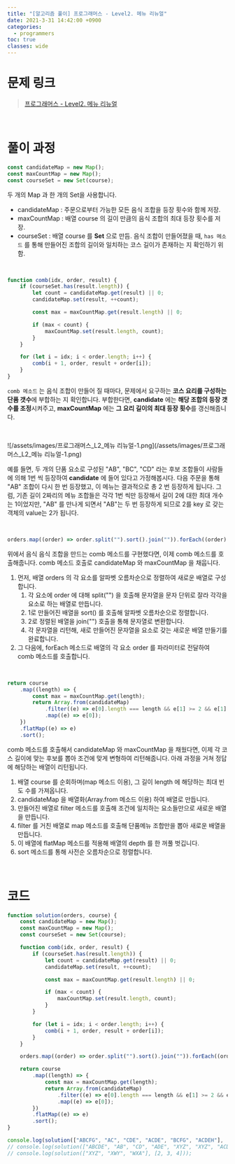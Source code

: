 ```yaml
---
title: "[알고리즘 풀이] 프로그래머스 - Level2. 메뉴 리뉴얼"
date: 2021-3-31 14:42:00 +0900
categories:
  - programmers
toc: true
classes: wide
---
```


# 문제 링크

> [프로그래머스 - Level2. 메뉴 리뉴얼](https://programmers.co.kr/learn/courses/30/lessons/72411)

<br>

# 풀이 과정

```jsx
const candidateMap = new Map();
const maxCountMap = new Map();
const courseSet = new Set(course);
```

두 개의 Map 과 한 개의 Set을 사용합니다.

- candidateMap : 주문으로부터 가능한 모든 음식 조합을 등장 횟수와 함께 저장.
- maxCountMap : 배열 course 의 길이 만큼의 음식 조합의 최대 등장 횟수를 저장.
- courseSet : 배열 course 를 **Set** 으로 만듬. 음식 조합이 만들어졌을 때, `has 메소드` 를 통해 만들어진 조합의 길이와 일치하는 코스 길이가 존재하는 지 확인하기 위함.

<br>

```jsx
function comb(idx, order, result) {
    if (courseSet.has(result.length)) {
        let count = candidateMap.get(result) || 0;
        candidateMap.set(result, ++count);

        const max = maxCountMap.get(result.length) || 0;

        if (max < count) {
            maxCountMap.set(result.length, count);
        }
    }

    for (let i = idx; i < order.length; i++) {
        comb(i + 1, order, result + order[i]);
    }
}
```

`comb 메소드` 는 음식 조합이 만들어 질 때마다, 문제에서 요구하는 **코스 요리를 구성하는 단품 갯수**에 부합하는 지 확인합니다. 부합한다면, **candidate** 에는 **해당 조합의 등장 갯수를 조정**시켜주고, **maxCountMap** 에는 **그 요리 길이의 최대 등장 횟수**를 갱신해줍니다.

<br>

![/assets/images/프로그래머스_L2_메뉴 리뉴얼-1.png](/assets/images/프로그래머스_L2_메뉴 리뉴얼-1.png)

예를 들면, 두 개의 단품 요소로 구성된 "AB", "BC", "CD" 라는 후보 조합들이 사람들에 의해 1번 씩 등장하여 **candidate** 에 들어 있다고 가정해봅시다. 다음 주문을 통해 "AB" 조합이 다시 한 번 등장했고, 이 메뉴는 결과적으로 총 2 번 등장하게 됩니다. 그럼, 기존 길이 2짜리의 메뉴 조합들은 각각 1번 씩만 등장해서 길이 2에 대한 최대 개수는 1이었지만, "AB" 를 만나게 되면서 "AB"는 두 번 등장하게 되므로 2를 key 로 갖는 객체의 value는 2가 됩니다.

<br>

```jsx
orders.map((order) => order.split("").sort().join("")).forEach((order) => comb(0, order, ""));
```

위에서 음식 음식 조합을 만드는 comb 메소드를 구현했다면, 이제 comb 메소드를 호출해줍니다. comb 메소드 호출로 candidateMap 와 maxCountMap 을 채웁니다.

1. 먼저, 배열 orders 의 각 요소를 알파벳 오름차순으로 정렬하여 새로운 배열로 구성합니다.
    1. 각 요소에 order 에 대해 split("") 을 호출해 문자열을 문자 단위로 잘라 각각을 요소로 하는 배열로 만듭니다.
    2. 1로 만들어진 배열을 sort() 를 호출해 알파벳 오름차순으로 정렬합니다.
    3. 2로 정렬된 배열을 join("") 호출을 통해 문자열로 변환합니다.
    4. 각 문자열을 리턴해, 새로 만들어진 문자열을 요소로 갖는 새로운 배열 만들기를 완료합니다.
2. 그 다음에, forEach 메소드로 배열의 각 요소 order 를 파라미터로 전달하여 comb 메소드를 호출합니다.

<br>

```jsx
return course
    .map((length) => {
        const max = maxCountMap.get(length);
        return Array.from(candidateMap)
            .filter((e) => e[0].length === length && e[1] >= 2 && e[1] === max)
            .map((e) => e[0]);
    })
    .flatMap((e) => e)
    .sort();
```

comb 메소드를 호출해서 candidateMap 와 maxCountMap 을 채웠다면, 이제 각 코스 길이에 맞는 후보를 뽑아 조건에 맞게 변형하여 리턴해줍니다. 아래 과정을 거쳐 정답에 해당하는 배열이 리턴됩니다.

1. 배열 course 를 순회하며(map 메소드 이용), 그 길이 length 에 해당하는 최대 빈도 수를 가져옵니다.
2. candidateMap 을 배열화(Array.from 메소드 이용) 하여 배열로 만듭니다.
3. 만들어진 배열로 filter 메소드를 호출해 조건에 일치하는 요소들만으로 새로운 배열을 만듭니다.
4. filter 를 거친 배열로 map 메소드를 호출해 단품메뉴 조합만을 뽑아 새로운 배열을 만듭니다.
5. 이 배열에 flatMap 메소드를 적용해 배열의 depth 를 한 꺼풀 벗깁니다.
6. sort 메소드를 통해 사전순 오름차순으로 정렬합니다.

<br>

# 코드

```jsx
function solution(orders, course) {
    const candidateMap = new Map();
    const maxCountMap = new Map();
    const courseSet = new Set(course);

    function comb(idx, order, result) {
        if (courseSet.has(result.length)) {
            let count = candidateMap.get(result) || 0;
            candidateMap.set(result, ++count);

            const max = maxCountMap.get(result.length) || 0;

            if (max < count) {
                maxCountMap.set(result.length, count);
            }
        }

        for (let i = idx; i < order.length; i++) {
            comb(i + 1, order, result + order[i]);
        }
    }

    orders.map((order) => order.split("").sort().join("")).forEach((order) => comb(0, order, ""));

    return course
        .map((length) => {
            const max = maxCountMap.get(length);
            return Array.from(candidateMap)
                .filter((e) => e[0].length === length && e[1] >= 2 && e[1] === max)
                .map((e) => e[0]);
        })
        .flatMap((e) => e)
        .sort();
}

console.log(solution(["ABCFG", "AC", "CDE", "ACDE", "BCFG", "ACDEH"], [2, 3, 4]));
// console.log(solution(["ABCDE", "AB", "CD", "ADE", "XYZ", "XYZ", "ACD"], [2, 3, 5]));
// console.log(solution(["XYZ", "XWY", "WXA"], [2, 3, 4]));
```